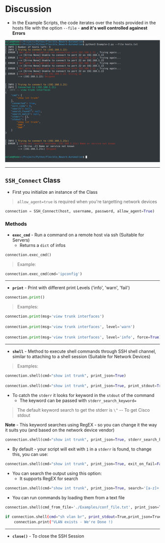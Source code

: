 



# Discussion



* In the Example Scripts, the code iterates over the hosts provided in the hosts file with the option  `--file` -  **and it's well controlled againest Errors**



![image-20200608215747720](Images/image-20200608215747720.png)



---




## `SSH_Connect` Class



* First you initialize an instance of the Class

> `allow_agent=true` is required when you're targetting network devices

```python
connection = SSH_Connect(host, username, password, allow_agent=True)
```



### Methods

* **`exec_cmd`** - Run a command on a remote host via ssh (Suitable for Servers)
  * Returns a `dict` of infos

```python
connection.exec_cmd()
```



> Example:



```python
connection.exec_cmd(cmd='ipconfig')
```





---



* **`print`** - Print with different print Levels ('info', 'warn', 'fail')

```python
connection.print()
```



> Examples:



```python
connection.print(msg='view trunk interfaces')

connection.print(msg='view trunk interfaces', level='warn')

connection.print(msg='view trunk interfaces', level='info', force=True)
```



---



* **`shell`** - Method to execute shell commands through SSH shell channel, similar to attaching to a shell session (Suitable for Network Devices)



> Examples:



```python
connection.shell(cmd="show int trunk", print_json=True)

connection.shell(cmd="show int trunk", print_json=True, print_stdout=True, )
```





* To catch the `stderr` it looks for keyword in the `stdout` of the command
  * The keyword can be passed with `stderr_search_keyword=`

> The default keyword search to get the stderr is `\^`  -- To get Cisco stdout

**Note** - This keyword searches using RegEX - so you can change it the way it suits you (and based on the network device vendor)

```python
connection.shell(cmd="show int trunk", print_json=True, stderr_search_keyword='\^')
```



* By default - your script will exit with `1` in a `stderr` is found, to change this,  you can use:

```python
connection.shell(cmd="show int trunk", print_json=True, exit_on_fail=False)
```



* You can search the output using this option:
  * It supports RegEX for search

```python
connection.shell(cmd="show int trunk", print_json=True, search='[a-z]+')
```



* You can run commands by loading them from a text file



```python
connection.shell(cmd_from_file='./Examples/conf_file.txt', print_json=True)
```



```bash
if connection.shell(cmd="sh vlan br", print_stdout=True,print_json=True, search='[0-9]+  Dev')['search_found?']:
    connection.print("VLAN exists - We're Done !)
```





---



* **`close()`** - To close the SSH Session





